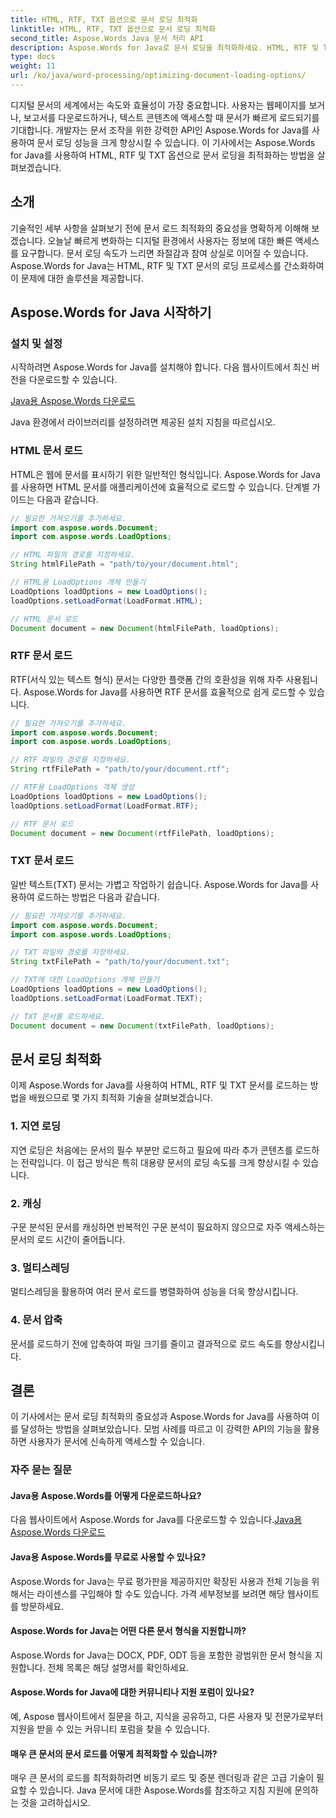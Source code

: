 ```yaml
---
title: HTML, RTF, TXT 옵션으로 문서 로딩 최적화
linktitle: HTML, RTF, TXT 옵션으로 문서 로딩 최적화
second_title: Aspose.Words Java 문서 처리 API
description: Aspose.Words for Java로 문서 로딩을 최적화하세요. HTML, RTF 및 TXT 파일의 속도와 효율성을 향상시킵니다. 지금 바로 사용자 경험을 향상하세요!
type: docs
weight: 11
url: /ko/java/word-processing/optimizing-document-loading-options/
---
```


디지털 문서의 세계에서는 속도와 효율성이 가장 중요합니다. 사용자는 웹페이지를 보거나, 보고서를 다운로드하거나, 텍스트 콘텐츠에 액세스할 때 문서가 빠르게 로드되기를 기대합니다. 개발자는 문서 조작을 위한 강력한 API인 Aspose.Words for Java를 사용하여 문서 로딩 성능을 크게 향상시킬 수 있습니다. 이 기사에서는 Aspose.Words for Java를 사용하여 HTML, RTF 및 TXT 옵션으로 문서 로딩을 최적화하는 방법을 살펴보겠습니다.

## 소개

기술적인 세부 사항을 살펴보기 전에 문서 로드 최적화의 중요성을 명확하게 이해해 보겠습니다. 오늘날 빠르게 변화하는 디지털 환경에서 사용자는 정보에 대한 빠른 액세스를 요구합니다. 문서 로딩 속도가 느리면 좌절감과 참여 상실로 이어질 수 있습니다. Aspose.Words for Java는 HTML, RTF 및 TXT 문서의 로딩 프로세스를 간소화하여 이 문제에 대한 솔루션을 제공합니다.

## Aspose.Words for Java 시작하기

### 설치 및 설정

시작하려면 Aspose.Words for Java를 설치해야 합니다. 다음 웹사이트에서 최신 버전을 다운로드할 수 있습니다.

[Java용 Aspose.Words 다운로드](https://releases.aspose.com/words/java/)

Java 환경에서 라이브러리를 설정하려면 제공된 설치 지침을 따르십시오.

### HTML 문서 로드

HTML은 웹에 문서를 표시하기 위한 일반적인 형식입니다. Aspose.Words for Java를 사용하면 HTML 문서를 애플리케이션에 효율적으로 로드할 수 있습니다. 단계별 가이드는 다음과 같습니다.

```java
// 필요한 가져오기를 추가하세요.
import com.aspose.words.Document;
import com.aspose.words.LoadOptions;

// HTML 파일의 경로를 지정하세요.
String htmlFilePath = "path/to/your/document.html";

// HTML용 LoadOptions 개체 만들기
LoadOptions loadOptions = new LoadOptions();
loadOptions.setLoadFormat(LoadFormat.HTML);

// HTML 문서 로드
Document document = new Document(htmlFilePath, loadOptions);
```

### RTF 문서 로드

RTF(서식 있는 텍스트 형식) 문서는 다양한 플랫폼 간의 호환성을 위해 자주 사용됩니다. Aspose.Words for Java를 사용하면 RTF 문서를 효율적으로 쉽게 로드할 수 있습니다.

```java
// 필요한 가져오기를 추가하세요.
import com.aspose.words.Document;
import com.aspose.words.LoadOptions;

// RTF 파일의 경로를 지정하세요.
String rtfFilePath = "path/to/your/document.rtf";

// RTF용 LoadOptions 객체 생성
LoadOptions loadOptions = new LoadOptions();
loadOptions.setLoadFormat(LoadFormat.RTF);

// RTF 문서 로드
Document document = new Document(rtfFilePath, loadOptions);
```

### TXT 문서 로드

일반 텍스트(TXT) 문서는 가볍고 작업하기 쉽습니다. Aspose.Words for Java를 사용하여 로드하는 방법은 다음과 같습니다.

```java
// 필요한 가져오기를 추가하세요.
import com.aspose.words.Document;
import com.aspose.words.LoadOptions;

// TXT 파일의 경로를 지정하세요.
String txtFilePath = "path/to/your/document.txt";

// TXT에 대한 LoadOptions 개체 만들기
LoadOptions loadOptions = new LoadOptions();
loadOptions.setLoadFormat(LoadFormat.TEXT);

// TXT 문서를 로드하세요.
Document document = new Document(txtFilePath, loadOptions);
```

## 문서 로딩 최적화

이제 Aspose.Words for Java를 사용하여 HTML, RTF 및 TXT 문서를 로드하는 방법을 배웠으므로 몇 가지 최적화 기술을 살펴보겠습니다.

### 1. 지연 로딩

지연 로딩은 처음에는 문서의 필수 부분만 로드하고 필요에 따라 추가 콘텐츠를 로드하는 전략입니다. 이 접근 방식은 특히 대용량 문서의 로딩 속도를 크게 향상시킬 수 있습니다.

### 2. 캐싱

구문 분석된 문서를 캐싱하면 반복적인 구문 분석이 필요하지 않으므로 자주 액세스하는 문서의 로드 시간이 줄어듭니다.

### 3. 멀티스레딩

멀티스레딩을 활용하여 여러 문서 로드를 병렬화하여 성능을 더욱 향상시킵니다.

### 4. 문서 압축

문서를 로드하기 전에 압축하여 파일 크기를 줄이고 결과적으로 로드 속도를 향상시킵니다.

## 결론

이 기사에서는 문서 로딩 최적화의 중요성과 Aspose.Words for Java를 사용하여 이를 달성하는 방법을 살펴보았습니다. 모범 사례를 따르고 이 강력한 API의 기능을 활용하면 사용자가 문서에 신속하게 액세스할 수 있습니다.

### 자주 묻는 질문

#### Java용 Aspose.Words를 어떻게 다운로드하나요?

 다음 웹사이트에서 Aspose.Words for Java를 다운로드할 수 있습니다.[Java용 Aspose.Words 다운로드](https://releases.aspose.com/words/java/)

#### Java용 Aspose.Words를 무료로 사용할 수 있나요?

Aspose.Words for Java는 무료 평가판을 제공하지만 확장된 사용과 전체 기능을 위해서는 라이센스를 구입해야 할 수도 있습니다. 가격 세부정보를 보려면 해당 웹사이트를 방문하세요.

#### Aspose.Words for Java는 어떤 다른 문서 형식을 지원합니까?

Aspose.Words for Java는 DOCX, PDF, ODT 등을 포함한 광범위한 문서 형식을 지원합니다. 전체 목록은 해당 설명서를 확인하세요.

#### Aspose.Words for Java에 대한 커뮤니티나 지원 포럼이 있나요?

예, Aspose 웹사이트에서 질문을 하고, 지식을 공유하고, 다른 사용자 및 전문가로부터 지원을 받을 수 있는 커뮤니티 포럼을 찾을 수 있습니다.

#### 매우 큰 문서의 문서 로드를 어떻게 최적화할 수 있습니까?

매우 큰 문서의 로드를 최적화하려면 비동기 로드 및 증분 렌더링과 같은 고급 기술이 필요할 수 있습니다. Java 문서에 대한 Aspose.Words를 참조하고 지침 지원에 문의하는 것을 고려하십시오.